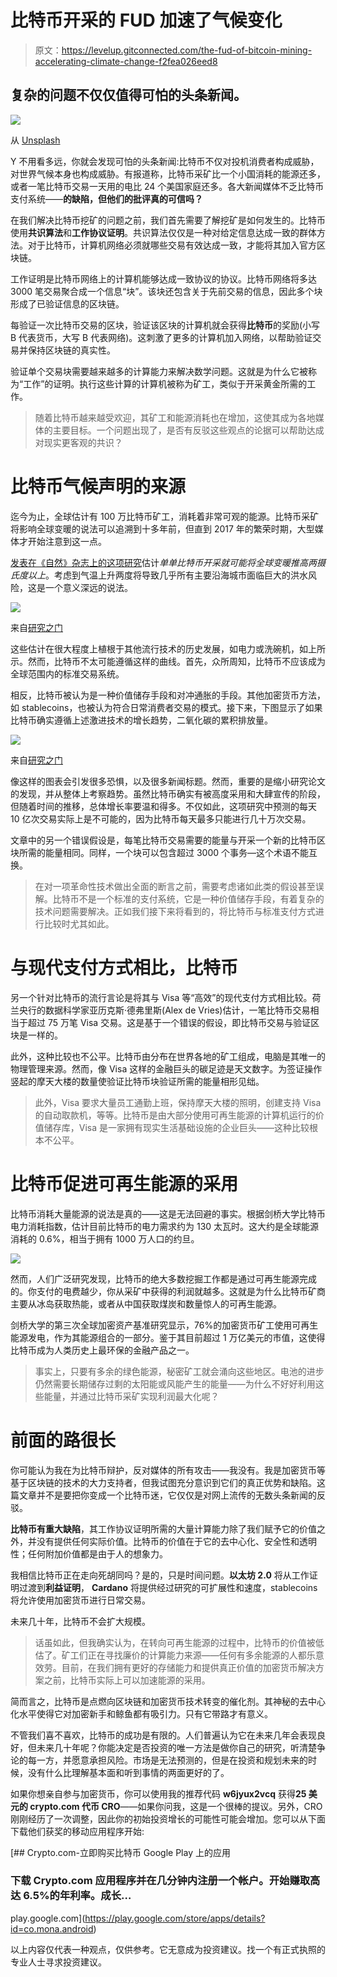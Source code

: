 # 比特币开采的 FUD 加速了气候变化

> 原文：<https://levelup.gitconnected.com/the-fud-of-bitcoin-mining-accelerating-climate-change-f2fea026eed8>

## 复杂的问题不仅仅值得可怕的头条新闻。

![](img/a41aa6ad07074cbcc111a23c3241a963.png)

从 [Unsplash](https://images.unsplash.com/photo-1550565360-6986a92b7169?ixid=MnwxMjA3fDB8MHxwaG90by1wYWdlfHx8fGVufDB8fHx8&ixlib=rb-1.2.1&auto=format&fit=crop&w=1650&q=80)

Y 不用看多远，你就会发现可怕的头条新闻:比特币不仅对投机消费者构成威胁，对世界气候本身也构成威胁。有报道称，比特币采矿比一个小国消耗的能源还多，或者一笔比特币交易一天用的电比 24 个美国家庭还多。各大新闻媒体不乏比特币支付系统——**的缺陷，但他们的批评真的可信吗？**

在我们解决比特币挖矿的问题之前，我们首先需要了解挖矿是如何发生的。比特币使用**共识算法**和**工作协议证明**。共识算法仅仅是一种对给定信息达成一致的群体方法。对于比特币，计算机网络必须就哪些交易有效达成一致，才能将其加入官方区块链。

工作证明是比特币网络上的计算机能够达成一致协议的协议。比特币网络将多达 3000 笔交易聚合成一个信息“块”。该块还包含关于先前交易的信息，因此多个块形成了已验证信息的区块链。

每验证一次比特币交易的区块，验证该区块的计算机就会获得**比特币**的奖励(小写 B 代表货币，大写 B 代表网络)。这刺激了更多的计算机加入网络，以帮助验证交易并保持区块链的真实性。

验证单个交易块需要越来越多的计算能力来解决数学问题。这就是为什么它被称为“工作”的证明。执行这些计算的计算机被称为矿工，类似于开采黄金所需的工作。

> 随着比特币越来越受欢迎，其矿工和能源消耗也在增加，这使其成为各地媒体的主要目标。一个问题出现了，是否有反驳这些观点的论据可以帮助达成对现实更客观的共识？

# 比特币气候声明的来源

迄今为止，全球估计有 100 万比特币矿工，消耗着非常可观的能源。比特币采矿将影响全球变暖的说法可以追溯到十多年前，但直到 2017 年的繁荣时期，大型媒体才开始注意到这一点。

[发表在《自然》杂志上的这项研究](https://www.nature.com/articles/s41558-018-0321-8)估计*单单比特币开采就可能将全球变暖推高两摄氏度以上*。考虑到气温上升两度将导致几乎所有主要沿海城市面临巨大的洪水风险，这是一个意义深远的说法。

![](img/5f063c831d2aaf0ac41ff9246e56b5a0.png)

来自[研究之门](https://www.researchgate.net/profile/Katie-Taladay/publication/328581842_Bitcoin_emissions_alone_could_push_global_warming_above_2C/links/5bd764354585150b2b8f042f/Bitcoin-emissions-alone-could-push-global-warming-above-2C.pdf)

这些估计在很大程度上植根于其他流行技术的历史发展，如电力或洗碗机，如上所示。然而，比特币不太可能遵循这样的曲线。首先，众所周知，比特币不应该成为全球范围内的标准交易系统。

相反，比特币被认为是一种价值储存手段和对冲通胀的手段。其他加密货币方法，如 stablecoins，也被认为符合日常消费者交易的模式。接下来，下图显示了如果比特币确实遵循上述激进技术的增长趋势，二氧化碳的累积排放量。

![](img/205e48fb969a11546641ea84ee86b071.png)

来自[研究之门](https://www.researchgate.net/profile/Katie-Taladay/publication/328581842_Bitcoin_emissions_alone_could_push_global_warming_above_2C/links/5bd764354585150b2b8f042f/Bitcoin-emissions-alone-could-push-global-warming-above-2C.pdf)

像这样的图表会引发很多恐惧，以及很多新闻标题。然而，重要的是缩小研究论文的发现，并从整体上考察趋势。虽然比特币确实有被高度采用和大肆宣传的阶段，但随着时间的推移，总体增长率要温和得多。不仅如此，这项研究中预测的每天 10 亿次交易实际上是不可能的，因为比特币每天最多只能进行几十万次交易。

文章中的另一个错误假设是，每笔比特币交易需要的能量与开采一个新的比特币区块所需的能量相同。同样，一个块可以包含超过 3000 个事务—这个术语不能互换。

> 在对一项革命性技术做出全面的断言之前，需要考虑诸如此类的假设甚至误解。比特币不是一个标准的支付系统，它是一种价值储存手段，有着复杂的技术问题需要解决。正如我们接下来将看到的，将比特币与标准支付方式进行比较时尤其如此。

# 与现代支付方式相比，比特币

另一个针对比特币的流行言论是将其与 Visa 等“高效”的现代支付方式相比较。荷兰央行的数据科学家亚历克斯·德弗里斯(Alex de Vries)估计，一笔比特币交易相当于超过 75 万笔 Visa 交易。这是基于一个错误的假设，即比特币交易与验证区块是一样的。

此外，这种比较也不公平。比特币由分布在世界各地的矿工组成，电脑是其唯一的物理管理来源。然而，像 Visa 这样的金融巨头的碳足迹是天文数字。为签证操作竖起的摩天大楼的数量使验证比特币块验证所需的能量相形见绌。

> 此外，Visa 要求大量员工通勤上班，保持摩天大楼的照明，创建支持 Visa 的自动取款机，等等。比特币是由大部分使用可再生能源的计算机运行的价值储存库，Visa 是一家拥有现实生活基础设施的企业巨头——这种比较根本不公平。

# 比特币促进可再生能源的采用

比特币消耗大量能源的说法是真的——这是无法回避的事实。根据剑桥大学比特币电力消耗指数，估计目前比特币的电力需求约为 130 太瓦时。这大约是全球能源消耗的 0.6%，相当于拥有 1000 万人口的约旦。

![](img/ccd51d33a7c8b37b6d36dfbcc040854b.png)

然而，人们广泛研究发现，比特币的绝大多数挖掘工作都是通过可再生能源完成的。你支付的电费越少，你从采矿中获得的利润就越多。这就是为什么比特币矿商主要从冰岛获取热能，或者从中国获取煤炭和数量惊人的可再生能源。

剑桥大学的第三次全球加密资产基准研究显示，76%的加密货币矿工使用可再生能源发电，作为其能源组合的一部分。鉴于其目前超过 1 万亿美元的市值，这使得比特币成为人类历史上最环保的金融产品之一。

> 事实上，只要有多余的绿色能源，秘密矿工就会涌向这些地区。电池的进步仍然需要长期储存过剩的太阳能或风能产生的能量——为什么不好好利用这些能量，并通过比特币采矿实现利润最大化呢？

# 前面的路很长

你可能认为我在为比特币辩护，反对媒体的所有攻击——我没有。我是加密货币等基于区块链的技术的大力支持者，但我试图充分意识到它们的真正优势和缺陷。这篇文章并不是要把你变成一个比特币迷，它仅仅是对网上流传的无数头条新闻的反驳。

**比特币有重大缺陷**，其工作协议证明所需的大量计算能力除了我们赋予它的价值之外，并没有提供任何实际价值。比特币的价值在于它的去中心化、安全性和透明性；任何附加价值都是由于人的想象力。

我相信比特币正在走向死胡同吗？是的，只是时间问题。**以太坊 2.0** 将从工作证明过渡到**利益证明**， **Cardano** 将提供经过研究的可扩展性和速度，stablecoins 将允许使用加密货币进行日常交易。

未来几十年，比特币不会扩大规模。

> 话虽如此，但我确实认为，在转向可再生能源的过程中，比特币的价值被低估了。矿工们正在寻找廉价的计算能力来源——任何有多余能源的人都乐意效劳。目前，在我们拥有更好的存储能力和提供真正价值的加密货币解决方案之前，比特币实际上可以加速能源的采用。

简而言之，比特币是点燃向区块链和加密货币技术转变的催化剂。其神秘的去中心化水平使得它对加密新手和鲸鱼都有吸引力。只有它带路才有意义。

不管我们喜不喜欢，比特币的成功是有限的。人们普遍认为它在未来几年会表现良好，但未来几十年呢？你能决定是否投资的唯一方法是做你自己的研究，听清楚争论的每一方，并愿意承担风险。市场是无法预测的，但是在投资和规划未来的时候，没有什么比理解基本面和听到事情的两面更好的了。

如果你想亲自参与加密货币，你可以使用我的推荐代码 **w6jyux2vcq** 获得**25 美元的 crypto.com 代币 CRO**——如果你问我，这是一个很棒的提议。另外，CRO 刚刚经历了一次调整，因此你的初始投资增长的可能性可能会增加。您可以从下面下载他们获奖的移动应用程序开始:

[](https://play.google.com/store/apps/details?id=co.mona.android) [## Crypto.com-立即购买比特币 Google Play 上的应用

### 下载 Crypto.com 应用程序并在几分钟内注册一个帐户。开始赚取高达 6.5%的年利率。成长…

play.google.com](https://play.google.com/store/apps/details?id=co.mona.android) 

以上内容仅代表一种观点，仅供参考。它无意成为投资建议。找一个有正式执照的专业人士寻求投资建议。